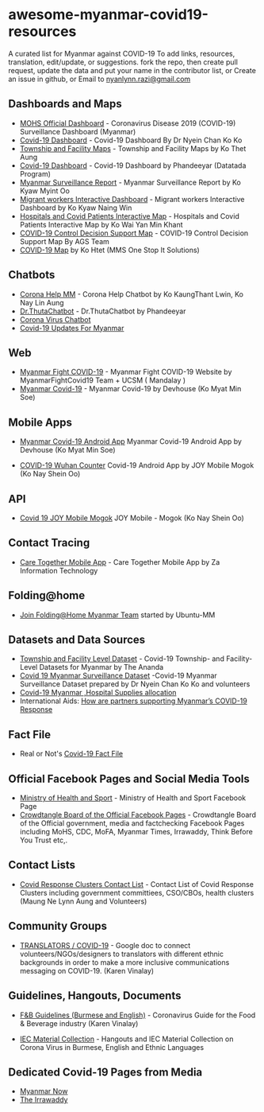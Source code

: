 # awesome-myanmar-covid19-resources
A curated list for Myanmar against COVID-19
To add links, resources, translation, edit/update, or suggestions.
fork the repo, then create pull request, update the data and put your name in the contributor list, or
Create an issue in github, or
Email to nyanlynn.razi@gmail.com

## Dashboards and Maps
- [MOHS Official Dashboard](https://doph.maps.arcgis.com/apps/opsdashboard/index.html#/f8fb4ccc3d2d42c7ab0590dbb3fc26b8) - Coronavirus Disease 2019 (COVID-19) Surveillance Dashboard (Myanmar)
- [Covid-19 Dashboard](https://bit.ly/covidmyanmar) - Covid-19 Dashboard By Dr Nyein Chan Ko Ko
- [Township and Facility Maps](https://bit.ly/2Jlunhk) - Township and Facility Maps by Ko Thet Aung
- [Covid-19 Dashboard](https://www.myanmardatatada.com/covid-19-dashboard.html) - Covid-19 Dashboard by Phandeeyar (Datatada Program)
- [Myanmar Surveillance Report](https://datastudio.google.com/u/0/reporting/01f1eab4-e77b-4742-93e8-fe5d334319ac/page/SenHB) - Myanmar Surveillance Report by Ko Kyaw Myint Oo
- [Migrant workers Interactive Dashboard](https://public.tableau.com/profile/myanmar.geoinfomatic.society#!/vizhome/MigrantWorkersbyTownship/MainDashboard) - Migrant workers Interactive Dashboard by Ko Kyaw Naing Win
- [Hospitals and Covid Patients Interactive Map](https://biglink.to/CV19InterMAP) - Hospitals and Covid Patients Interactive Map by Ko Wai Yan Min Khant
- [COVID-19 Control Decision Support Map](https://arcg.is/uDbuC?fbclid=IwAR3Htasi0zUraCM_XcplrmSSoETmD2PCefFz1Xkde7Hz6OQ1-orRUpzJL7g) - COVID-19 Control Decision Support Map By AGS Team
- [COVID-19 Map](https://covid.mms-it.com/) by Ko Htet (MMS One Stop It Solutions)

## Chatbots
- [Corona Help MM](https://www.messenger.com/t/CoronaHelpMM) - Corona Help Chatbot by Ko KaungThant Lwin, Ko Nay Lin Aung
- [Dr.ThutaChatbot](https://www.facebook.com/Dr.ThutaChatbot/) - Dr.ThutaChatbot by Phandeeyar
- [Corona Virus Chatbot](m.me/coronavirusalice)
- [Covid-19 Updates For Myanmar](m.me/covid19updatesmm)

## Web
- [Myanmar Fight COVID-19](https://myanmarfightcovid19.com/) - Myanmar Fight COVID-19 Website by MyanmarFightCovid19 Team + UCSM ( Mandalay )
- [Myanmar Covid-19](https://covid.devhouse.asia/) - Myanmar Covid-19 by Devhouse (Ko Myat Min Soe)

## Mobile Apps

- [Myanmar Covid-19 Android App](https://devhouse.asia/covid19.apk) Myanmar Covid-19 Android App by Devhouse (Ko Myat Min Soe)

- [COVID-19 Wuhan Counter](https://covid19.joymogok.com/apk/covidmm.apk) 
Covid-19 Android App by JOY Mobile Mogok (Ko Nay Shein Oo)

## API

- [Covid 19 JOY Mobile Mogok](https://covid19.joymogok.com/) JOY Mobile - Mogok (Ko Nay Shein Oo)

## Contact Tracing
- [Care Together Mobile App](https://www.facebook.com/CareTogetherMyanmar/) - Care Together Mobile App by Za Information Technology

## Folding@home
- [Join Folding@Home Myanmar Team](https://stats.foldingathome.org/team/250150) started by Ubuntu-MM

## Datasets and Data Sources
- [Township and Facility Level Dataset](https://github.com/theananda/data/tree/master/covid-19) - Covid-19 Township- and Facility-Level Datasets for Myanmar by The Ananda
- [Covid 19 Myanmar Surveillance Dataset](https://docs.google.com/spreadsheets/d/1-Csmn_rXTQvnkJR8tnFkQEyKBnhq8fz-YxyHidhONiI/edit#gid=0) -Covid-19 Myanmar Surveillance Dataset prepared by Dr Nyein Chan Ko Ko and volunteers 
- [Covid-19 Myanmar ,Hospital Supplies allocation](https://docs.google.com/spreadsheets/d/1Ue2LUm8NfO0IgRxifabOtYH_9FfzpEFZ5i14cXUUTAE/edit?usp=drive_web&ouid=105998359122323375339) 
- International Aids: [How are partners supporting Myanmar’s COVID-19 Response](https://medium.com/@leighmitchell/how-are-partners-supporting-myanmars-covid-19-response-cda866b6c74)

## Fact File
- Real or Not's [Covid-19 Fact File](https://www.realornotmm.info/2020/01/27/coronavirus_covid-19_fact-file/)

## Official Facebook Pages and Social Media Tools
- [Ministry of Health and Sport](https://www.facebook.com/MinistryOfHealthAndSportsMyanmar/) - Ministry of Health and Sport Facebook Page
- [Crowdtangle Board of the Official Facebook Pages](https://apps.crowdtangle.com/myanmarcovid19/boards/myanmarcovid-19) - Crowdtangle Board of the Official government, media and factchecking Facebook Pages including MoHS, CDC, MoFA, Myanmar Times, Irrawaddy, Think Before You Trust etc,.
## Contact Lists
- [Covid Response Clusters Contact List](https://docs.google.com/spreadsheets/d/1UmXfnox_8M11QBIKuReZlKnN1ppI9bWsYc1RLXNM7jg/edit#gid=698450723) - Contact List of Covid Response Clusters including government committiees, CSO/CBOs, health clusters (Maung Ne Lynn Aung and Volunteers)

## Community Groups
- [TRANSLATORS / COVID-19](https://docs.google.com/document/d/1XXlmZD07pxx31Xy8HI6AYBYxL_-vdCckoXO-NoX92u8/edit) - Google doc to connect volunteers/NGOs/designers to translators with different ethnic backgrounds in order to make a more inclusive communications messaging on COVID-19. (Karen Vinalay)

## Guidelines, Hangouts, Documents
- [F&B Guidelines (Burmese and English)](https://docs.google.com/document/d/1dVjGP6gIqyiE9nAA0Og9HCm7VVr6VUtzCGGE7JPcyJQ) - Coronavirus Guide for the Food & Beverage industry (Karen Vinalay)

- [IEC Material Collection](https://drive.google.com/drive/u/0/folders/18wmEM8UKakXYIPv5xAEjV8LH_H80hNJG) - Hangouts and IEC Material Collection on Corona Virus in Burmese, English and Ethnic Languages 

## Dedicated Covid-19 Pages from Media
- [Myanmar Now](https://myanmar-now.org/mm/covid-19)
- [The Irrawaddy](https://burma.irrawaddy.com/tag/%e1%80%80%e1%80%ad%e1%80%af%e1%80%9b%e1%80%ad%e1%80%af%e1%80%94%e1%80%ac%e1%80%97%e1%80%ad%e1%80%af%e1%80%84%e1%80%ba%e1%80%b8%e1%80%9b%e1%80%95%e1%80%ba%e1%80%85%e1%80%ba)

